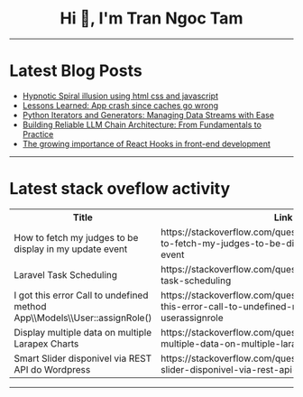 <h1 align="center">Hi 👋, I'm Tran Ngoc Tam</h1>

---

# Latest Blog Posts 
<!-- BLOG-POST-LIST:START -->
- [Hypnotic Spiral illusion using html css and javascript](https://dev.to/prince_beec5ccde00b7c6c73/hypnotic-spiral-illusion-using-html-css-and-javascript-55l6)
- [Lessons Learned: App crash since caches go wrong](https://dev.to/vukhanhtruong/lessons-learned-app-crash-since-caches-go-wrong-2odf)
- [Python Iterators and Generators: Managing Data Streams with Ease](https://dev.to/aishwarya_raj_978520e6399/python-iterators-and-generators-managing-data-streams-with-ease-p65)
- [Building Reliable LLM Chain Architecture: From Fundamentals to Practice](https://dev.to/jamesli/building-reliable-llm-chain-architecture-from-fundamentals-to-practice-2pha)
- [The growing importance of React Hooks in front-end development](https://dev.to/vsfarooqkhan/the-growing-importance-of-react-hooks-in-front-end-development-12f6)
<!-- BLOG-POST-LIST:END -->

---

# Latest stack oveflow activity
<table>
  <tr><th>Title</th><th>Link</th></tr>
  <!-- STACKOVERFLOW:START --><tr><td>How to fetch my judges to be display in my update event</td><td>https://stackoverflow.com/questions/79198639/how-to-fetch-my-judges-to-be-display-in-my-update-event</td></tr><tr><td>Laravel Task Scheduling</td><td>https://stackoverflow.com/questions/79198581/laravel-task-scheduling</td></tr><tr><td>I got this error Call to undefined method App\\Models\\User::assignRole&lpar;&rpar;</td><td>https://stackoverflow.com/questions/79198574/i-got-this-error-call-to-undefined-method-app-models-userassignrole</td></tr><tr><td>Display multiple data on multiple Larapex Charts</td><td>https://stackoverflow.com/questions/79198531/display-multiple-data-on-multiple-larapex-charts</td></tr><tr><td>Smart Slider disponivel via REST API do Wordpress</td><td>https://stackoverflow.com/questions/79198514/smart-slider-disponivel-via-rest-api-do-wordpress</td></tr><!-- STACKOVERFLOW:END -->
</table>

---


